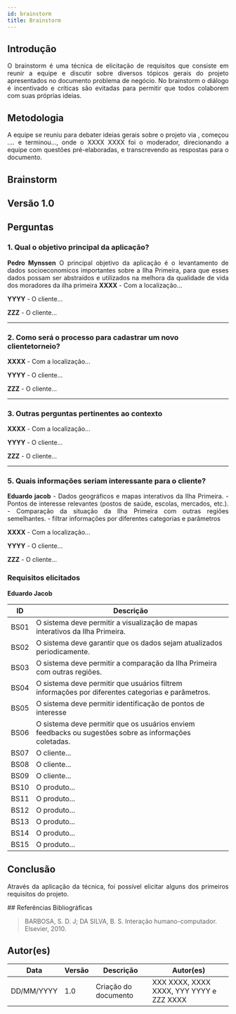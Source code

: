 ```yaml
---
id: brainstorm
title: Brainstorm
---
```

 
## Introdução
<p align = "justify">
O brainstorm é uma técnica de elicitação de requisitos que consiste em reunir a equipe e discutir sobre diversos tópicos gerais do projeto apresentados no documento problema de negócio. No brainstorm o diálogo é incentivado e críticas são evitadas para permitir que todos colaborem com suas próprias ideias.
</p>
 
## Metodologia
<p align = "justify">
A equipe se reuniu para debater ideias gerais sobre o projeto via  , começou .... e terminou..., onde o XXXX XXXX foi o moderador, direcionando a equipe com questões pré-elaboradas, e transcrevendo as respostas para o documento.
</p>
 
## Brainstorm
 
## Versão 1.0
 
## Perguntas
 
### 1. Qual o objetivo principal da aplicação?
 
<p align = "justify">
<b>Pedro Mynssen</b> O principal objetivo da aplicação é o levantamento de dados socioeconomicos importantes sobre a Ilha Primeira, para que esses dados possam ser abstraídos e utilizados na melhora da qualidade de vida dos moradores da ilha primeira
 <b>XXXX</b> - Com a localização...
 
<b>YYYY</b> - O cliente...
 
<b>ZZZ</b> - O cliente...
</p>
 
---
 
### 2. Como será o processo para cadastrar um novo clientetorneio?
 
<p align = "justify">
<b>XXXX</b> - Com a localização...
 
<b>YYYY</b> - O cliente...
 
<b>ZZZ</b> - O cliente...
 
---

### 3. Outras perguntas pertinentes ao contexto

<p align = "justify">
<b>XXXX</b> - Com a localização...
 
<b>YYYY</b> - O cliente...
 
<b>ZZZ</b> - O cliente...
 
---

 
 
### 5. Quais informações seriam interessante para o cliente?
<p align = "justify">
 <b>Eduardo jacob</b> 
 - Dados geográficos e mapas interativos da Ilha Primeira.
 - Pontos de interesse relevantes (postos de saúde, escolas, mercados, etc.).
 - Comparação da situação da Ilha Primeira com outras regiões semelhantes.
 - filtrar informações por diferentes categorias e parâmetros

<b>XXXX</b> - Com a localização...
 
<b>YYYY</b> - O cliente...
 
<b>ZZZ</b> - O cliente...
   
</p>
 
### Requisitos elicitados
 <b>Eduardo Jacob</b>

|ID|Descrição|
|----|-------------|
|BS01| O sistema deve permitir a visualização de mapas interativos da Ilha Primeira.|
|BS02| O sistema deve garantir que os dados sejam atualizados periodicamente.|
|BS03|	O sistema deve permitir a comparação da Ilha Primeira com outras regiões.|
|BS04| O sistema deve permitir que usuários filtrem informações por diferentes categorias e parâmetros.|
|BS05| O sistema deve permitir identificação de pontos de interesse |
|BS06| O sistema deve permitir que os usuários enviem feedbacks ou sugestões sobre as informações coletadas.|
|BS07| O cliente...|
|BS08| O cliente...|
|BS09| O cliente...|
|BS10| O produto...|
|BS11| O produto...|
|BS12| O produto...|
|BS13| O produto...|
|BS14| O produto...|
|BS15| O produto...|
 
## Conclusão
<p align = "justify">
Através da aplicação da técnica, foi possível elicitar alguns dos primeiros requisitos do projeto.
</p>
## Referências Bibliográficas
 
> BARBOSA, S. D. J; DA SILVA, B. S. Interação humano-computador. Elsevier, 2010.
 
 
## Autor(es)
| Data | Versão | Descrição | Autor(es) |
| -- | -- | -- | -- |
| DD/MM/YYYY | 1.0 | Criação do documento | XXX XXXX, XXXX XXXX, YYY YYYY e ZZZ XXXX |
